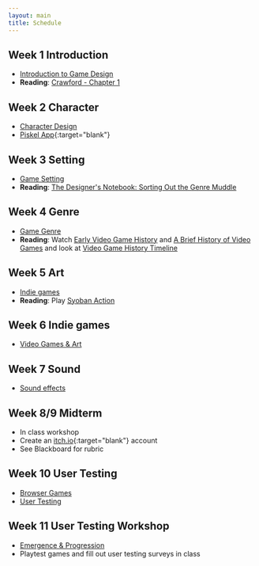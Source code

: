 ```yaml
---
layout: main
title: Schedule
---
```




## Week 1 **Introduction**
- [Introduction to Game Design](notes/intro)
- **Reading**:	<a href="readings/crawford.pdf" target="blank">Crawford - Chapter 1</a>

<!-- 
- [Publishing on Medium](notes/medium)
- **Lab**: Set up development environment
	- Using Brackets <a href="http://brackets.io/" target="blank">Download</a>
	- Basic HTML/CSS page
	- [Download p5.js](https://github.com/processing/p5.js/releases/download/0.5.14/p5.min.js)
	- [Download p5.play](https://github.com/molleindustria/p5.play/archive/master.zip)
	- [Lab](labs/{{site.semester}}/week1/){:target="blank"} 
	& [code](https://github.com/owenroberts/mea300/tree/master/labs/{{site.semester}}/week1/){:target="blank"} 
	& [notes](labs/{{site.semester}}/week1/lab.html)
- **Assignment 1: Blog Response**
	- Write a post on the class blog
	- Choose a game that you are currently playing or played recently
	- Identify the Goals, Obstacles and Rewards of the game
	- Write about one example of each
	- Use screen shots to show how they are represented visually
	- Write short descriptions of each and how they work in the game
-->

## Week 2 **Character**
- [Character Design](notes/character)
- [Piskel App](https://www.piskelapp.com/){:target="blank"}


<!-- - [Adobe Animate CC Guide](https://www.youtube.com/watch?v=3iXSQ8VcPcU){:target="blank"}
- **Reading**: [McCloud - Chapter 2](readings/mccloud.pdf)
- **Lab**: Add character to game
	- Sprites, image and animation
	- Events and input
	- Booleans
	- [Lab](labs/{{site.semester}}/week2/){:target="blank"} 
	& [code](https://github.com/owenroberts/mea300/tree/master/labs/{{site.semester}}/week2/){:target="blank"} 
	& [notes](labs/{{site.semester}}/week2/lab.html)
- **Assignment 2: Character Design**
	- Concept design for main character in video game
	- At least 5 sketches
	- Digital version of favorite sketch
	- Design main character for endless runner game
	- Create sprites for idle, running, jumping states
	- Post screen shots / photos of everything on the blog -->

## Week 3 **Setting**
- [Game Setting](notes/setting)
- **Reading**: [The Designer's Notebook: Sorting Out the Genre Muddle](https://www.gamasutra.com/view/feature/132463/the_designers_notebook_sorting_.php)


<!-- - **Lab: Scenic Assets**
	- Platform, foreground and background elements
	- Random, more booleans, basic physics
	- [Lab](labs/{{site.semester}}/week3/){:target="blank"} 
	& [code](https://github.com/owenroberts/mea300/tree/master/labs/{{site.semester}}/week3/){:target="blank"} 
	& [notes](labs/{{site.semester}}/week3/lab.html)
- **Assignment 3: Scenic Assets**
	- Design scenic assets for your game
	- Create at least 1 background element (non interactive)
	- Create at least 1 foreground element (non interactive)
	- Create at least 1 platforms that the player can stand on
	- Create at least 2 more scenic elements (interactive or not)
	- Post screen shots / photos of everything on the blog -->

## Week 4 **Genre**
- [Game Genre](notes/genre)
- **Reading**: Watch [Early Video Game History](https://www.youtube.com/watch?v=uuxoThzFPPw) and [A Brief History of Video Games](https://www.youtube.com/watch?v=GoyGlyrYb9c) and look at [Video Game History Timeline](http://www.museumofplay.org/about/icheg/video-game-history/timeline)

<!-- - **Lab: Obstacles**
	- Groups, loops
	- Collisions, death
	- "wrapping" sprites
	- [Lab](labs/{{site.semester}}/week4/){:target="blank"} 
	& [code](https://github.com/owenroberts/mea300/tree/master/labs/{{site.semester}}/week4/){:target="blank"} 
	& [notes](labs/{{site.semester}}/week4/lab.html)
- **Assignment 4: Obstacles**
	- Design 5 potential *obstacles* for your game
	- Sketches/pixel art/Illustrator art all okay
	- Explain how the obstacles interact with character
	- Post images and explanations on blog -->

## Week 5 **Art**

- [Indie games](notes/indie)
- **Reading**: Play [Syoban Action](https://int3.github.io/open-syobon-action.js/)

<!-- - **Blog**: How does Syoban Action play with video game expectations?
 -->
<!-- - **Lab**
	- Distributing platforms
	- Camera position
	- [Lab](labs/{{site.semester}}/week5/){:target="blank"} 
	& [code](https://github.com/owenroberts/mea300/tree/master/labs/{{site.semester}}/week5/){:target="blank"} 
	& [notes](labs/{{site.semester}}/week5/lab.html)
- **Assignment 5: Rewards**
	- Design 5 potential *rewards* for your game
	- Same idea as Assignment 4
	- Post screen shots and explanation of how each reward could help the player advance in the game
	- Post on Medium -->

## Week 6 **Indie games**
- [Video Games & Art](notes/art)
<!-- - **Reading**: Find a game on <a href="https://itch.io/" target="blank">itch.io</a> to play -->

<!-- - **Lab**
	- Settings file and variables
	- Start and death scene
	- Build and reset functions
	- Text
	- [Lab](labs/{{site.semester}}/week6/){:target="blank"} 
	& [code](https://github.com/owenroberts/mea300/tree/master/labs/{{site.semester}}/week6/){:target="blank"} 
	& [notes](labs/{{site.semester}}/week6/lab.html) -->

	
## Week 7 **Sound**
- [Sound effects](notes/sound)

<!-- - **Lab**
	- Sound with <a href="https://jfxr.frozenfractal.com/" target="blank">jfxr</a>
	- Sound library <a href="https://raw.githubusercontent.com/processing/p5.js-sound/master/lib/p5.sound.js" target="blank">p5 sound library</a>
	- Selecting random sounds/images
	- Setting colliders
	- Object distribution
	- [Lab](labs/{{site.semester}}/week7/){:target="blank"} 
	& [code](https://github.com/owenroberts/mea300/tree/master/labs/{{site.semester}}/week7/){:target="blank"} 
	& [notes](labs/{{site.semester}}/week7/lab.html)
- **Assignment 6: Sound Effects**
	- Create sounds for the game
		- Game start
		- Player jump and land
		- Player dies/loses
		- Player hit by obstacle
		- Player collects reward
	- Using <a href="https://jfxr.frozenfractal.com/" target="blank">jfxr</a>, <a href="http://thirdcog.eu/apps/cfxr" target="blank">cfxr</a>, or other software
	- ~~Post sounds on Medium~~ Post on Blackboard, medium doesn't allow sound files -->

## Week 8/9 **Midterm**
- In class workshop
- Create an [itch.io](https://itch.io/){:target="blank"} account
- See Blackboard for rubric

<!-- - **Lab:** Rewards
	- [Lab](labs/{{site.semester}}/week8/){:target="blank"} 
	& [code](https://github.com/owenroberts/mea300/tree/master/labs/{{site.semester}}/week8/){:target="blank"} 
	& [notes](labs/{{site.semester}}/week8/lab.html) -->

## Week 10 **User Testing**
- [Browser Games](notes/browser)
- [User Testing](notes/testing)

<!-- - **Assignment 7: User Testing Form**
	- Create a user testing form
	- Send the game and form to 5 users not in the class -->

## Week 11 **User Testing Workshop**
- [Emergence & Progression](notes/emergence)
- Playtest games and fill out user testing surveys in class

<!-- - **Lab: Progression**
	- [Lab](labs/{{site.semester}}/week11/){:target="blank"} 
	& [code](https://github.com/owenroberts/mea300/tree/master/labs/{{site.semester}}/week11/){:target="blank"} 
	& [notes](labs/{{site.semester}}/week11/lab.html)
- **Assignment 8: User Testing Report**
	- Summarize feedback in Medium post
	- Choose three things to work on for final -->

<!-- 

## Week 12 **Background Music**
- **Lab: Background Music**
	- [Free Music Archive](http://freemusicarchive.org/){:target="blank"} 
	- [Wikimedia](https://commons.wikimedia.org/wiki/Category:Audio_files_of_music){:target="blank"} 
	- [Audiotool](https://www.audiotool.com/app){:target="blank"}
	- [Lab](labs/{{site.semester}}/week12/){:target="blank"} 
	& [code](https://github.com/owenroberts/mea300/tree/master/labs/{{site.semester}}/week12/){:target="blank"} 
	& [notes](labs/{{site.semester}}/week12/lab.html)

## Week 13 **Labs**
- New Rewards
	- [Lab](labs/{{site.semester}}/week13/){:target="blank"} 
	& [code](https://github.com/owenroberts/mea300/tree/master/labs/{{site.semester}}/week13/){:target="blank"}
	& [notes](labs/{{site.semester}}/week13/lab.html)
- Graphics + Sound for hitting obstacle/reward
	- [Lab](labs/{{site.semester}}/week14/){:target="blank"} 
	& [code](https://github.com/owenroberts/mea300/tree/master/labs/{{site.semester}}/week14/){:target="blank"}



2018 labs
- moving the character
- reaction sprites
- progression

- **Lab**
	- Physics
	- [Lab](week10/lab/) & [code](https://github.com/owenroberts/mea300/tree/master/week10/lab)
- **Final Project Pitch**
	- Write a pitch for your final project
	- Include images of the assets from your game
	- What three features of your game are most important/unique?

## Week 11 **Emergence & Progression**
- **Lab**
	- Levels
	- Resetting game
	- [Progressive Game Lab](week11/lab/)
	- [Emergent Game Lab](week11/emerge/) - [Notes](week11/lab.html)
- **Final Project Plan**
	- Outline the levels or scenes in the game
	- Chart how the game progresses or increases in difficulty
	- Design interface for moving in between levels

## Week 12 **User Testing**
- **Lab**
	- User interface
	- [Lab](week12/lab/) & [code](https://github.com/owenroberts/mea300/tree/master/week12/lab)
	- Background music with [Audiotool](https://www.audiotool.com/app) - [Non flash version](https://next.audiotool.com/)
- **Assignment: User testing survey**
	- Use Google Forms to create a survey for user testing
	- We will review the surveys next week and then send to at least 5 testers
	- Testing feedback will be incorporated into the final

## Week 13 **Non-player Character & AI**
- User testing workshop
- **Lab**
	- Enemy AI
	- [Lab](week13/lab/) & [code](https://github.com/owenroberts/mea300/tree/master/week13/lab)
	- Publishing games on itch.io
- Pac-Man ghost AI
	- <a href="https://www.youtube.com/watch?v=sQK7PmR8kpQ" target="blank">Ms. Pac-Man Tutorial: Ghost Behavior</a>
	- <a href="http://gameinternals.com/post/2072558330/understanding-pac-man-ghost-behavior" target="blank">Understanding Pac-Man Ghost Behavior</a>
	- <a href="http://www.gamasutra.com/view/feature/3938/the_pacman_dossier.php?print=1" target="blank">The Pac-Man Dossier</a>
	- <a href="http://laweekly.blogs.com/joshuah_bearman/files/harpers_billy_mitchell.pdf" target="blank">The Perfect Game: Five years with the master of Pac-Man</a>
- **Assignment: User testing**
	- Send the user testing form and game to at least 5 players
	- Document the feedback in a blog post
	- Choose three things to work on for the final

## Week 14/15 **Final Workshop**



labs
			17f							18f
week 1		click Sprites 				click sprites	
week 2		add sprites 				sprite sheets
			move character.vel 			player.pos +=
week 3		platform 					platform
			gravity 					gravity
			jump, speed, .isJumping		jump
			loop clouds + bushes		collide ?
			collide						spawn with timer 
										or frameCount?
week 4		no lab?
week 5		group
			loop walls
			enemies
			health
week 6
week 7
week 8	

http://owenroberts.github.io/videogames/week8/index.html
http://imranunit40.blogspot.com/2015/05/goals-challenges-and-rewards.html
http://jeremycouillard.com/newMedia/gameDesign.html
http://graysonearle.com/edu/gamepro/
	- https://www.primagames.com/games/super-mario-3d-world/feature/15-greatest-moments-sega-and-nintendo-16-bit-console-war
	- http://keithburgun.net/randomness-and-game-design/
 -->